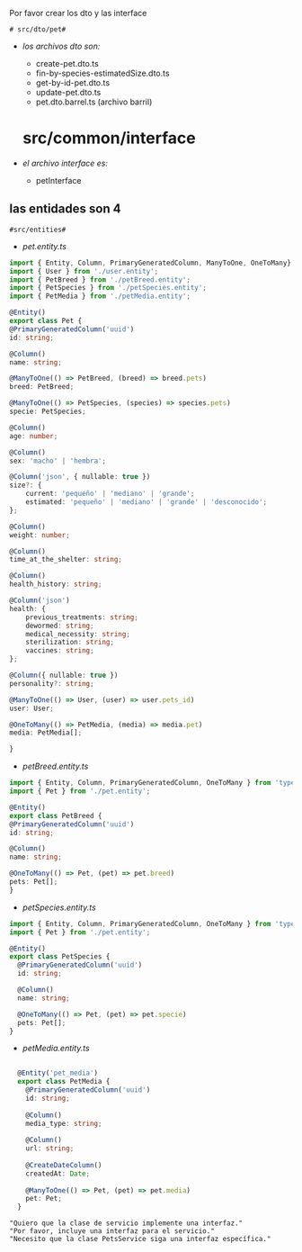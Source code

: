Por favor crear los dto y las interface 

    # src/dto/pet#
-   *los archivos dto son:*
    -   create-pet.dto.ts
    -   fin-by-species-estimatedSize.dto.ts
    -   get-by-id-pet.dto.ts
    -   update-pet.dto.ts
    -   pet.dto.barrel.ts (archivo barril)
    
    # src/common/interface #
-   *el archivo interface es:*
    -   petInterface


## las entidades son 4 ##

    #src/entities#
-   *pet.entity.ts*
        
```ts
import { Entity, Column, PrimaryGeneratedColumn, ManyToOne, OneToMany} from 'typeorm';
import { User } from './user.entity';
import { PetBreed } from './petBreed.entity';
import { PetSpecies } from './petSpecies.entity';
import { PetMedia } from './petMedia.entity';

@Entity()
export class Pet {
@PrimaryGeneratedColumn('uuid')
id: string;

@Column()
name: string;

@ManyToOne(() => PetBreed, (breed) => breed.pets)
breed: PetBreed;

@ManyToOne(() => PetSpecies, (species) => species.pets)
specie: PetSpecies;

@Column()
age: number;

@Column()
sex: 'macho' | 'hembra';

@Column('json', { nullable: true })
size?: {
    current: 'pequeño' | 'mediano' | 'grande';
    estimated: 'pequeño' | 'mediano' | 'grande' | 'desconocido';
};

@Column()
weight: number;

@Column()
time_at_the_shelter: string;

@Column()
health_history: string;

@Column('json')
health: {
    previous_treatments: string;
    dewormed: string;
    medical_necessity: string;
    sterilization: string;
    vaccines: string;
};

@Column({ nullable: true })
personality?: string;

@ManyToOne(() => User, (user) => user.pets_id)
user: User;

@OneToMany(() => PetMedia, (media) => media.pet)
media: PetMedia[];

}

```

- *petBreed.entity.ts* 

```ts
import { Entity, Column, PrimaryGeneratedColumn, OneToMany } from 'typeorm';
import { Pet } from './pet.entity';

@Entity()
export class PetBreed {
@PrimaryGeneratedColumn('uuid')
id: string;

@Column()
name: string;

@OneToMany(() => Pet, (pet) => pet.breed)
pets: Pet[];
}
```
- *petSpecies.entity.ts* 

```ts
import { Entity, Column, PrimaryGeneratedColumn, OneToMany } from 'typeorm';
import { Pet } from './pet.entity';

@Entity()
export class PetSpecies {
  @PrimaryGeneratedColumn('uuid')
  id: string;

  @Column()
  name: string;

  @OneToMany(() => Pet, (pet) => pet.specie)
  pets: Pet[];
}
```

- *petMedia.entity.ts* 

```ts
  
  @Entity('pet_media')
  export class PetMedia {
    @PrimaryGeneratedColumn('uuid')
    id: string;
  
    @Column()
    media_type: string;
  
    @Column()
    url: string;
  
    @CreateDateColumn()
    createdAt: Date;
  
    @ManyToOne(() => Pet, (pet) => pet.media)
    pet: Pet;
  }
```  
        
    "Quiero que la clase de servicio implemente una interfaz."
    "Por favor, incluye una interfaz para el servicio."
    "Necesito que la clase PetsService siga una interfaz específica."

